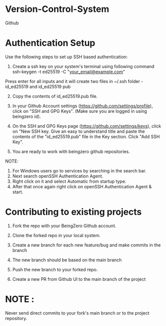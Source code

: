 # Version-Control-System
 Github

# Authentication Setup

Use the following steps to set up SSH based authentication:

1. Create a ssh key on your system's terminal using following command   
ssh-keygen -t ed25519 -C "your_email@example.com"

Press enter for all inputs and it will create two files in ~/.ssh folder - id_ed25519 and id_ed25519 pub

2. Copy the contents of id_ed25519.pub file.

3. In your Github Account settings (https://github.com/settings/profile), click on "SSH and GPG Keys". (Make sure you are logged in using beingzero id).

4. On the SSH and GPG Keys page (https://github.com/settings/keys), click on "New SSH key. Give an easy to understand title and paste the contents of the "id_ed25519.pub" file in the Key section. Click "Add SSH Key".

5. You are ready to work with beingzero github repositories.

NOTE: 
1. For Windows users go to services by searching in the search bar.
2. Next search openSSH Authentication Agent.
3. Right click on it and select Automatic from startup type.
4. After that once again right click on openSSH Authentication Agent & start.

# Contributing to existing projects

1. Fork the repo with your BeingZero Github account.

2. Clone the forked repo in your local system.

3. Create a new branch for each new feature/bug and make commits in the branch

4. The new branch should be based on the main branch

5. Push the new branch to your forked repo.

6. Create a new PR from Github Ul to the main branch of the project

# NOTE : 
Never send direct commits to your fork's main branch or to the project repository.
